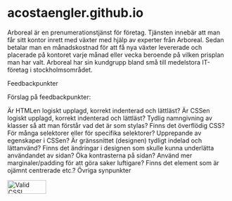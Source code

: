 # acostaengler.github.io

Arboreal är en prenumerationstjänst för företag. Tjänsten innebär att man får sitt kontor inrett med växter med hjälp av experter från Arboreal. Sedan betalar man en månadskostnad för att få nya växter levererade och placerade på kontoret varje månad eller vecka beroende på vilken prisplan man har valt. Arboreal har sin kundgrupp bland små till medelstora IT-företag i stockholmsområdet.

Feedbackpunkter

Förslag på feedbackpunkter:

Är HTMLen logiskt upplagd, korrekt indenterad och lättläst?
Är CSSen logiskt upplagd, korrekt indenterad och lättläst?
Tydlig namngivning av klasser så att man förstår vad det är som stylas?
Finns det överflödig CSS? För många selektorer eller för specifika selektorer? Upprepande av egenskaper i CSSen?
Är gränssnittet (designen) tydligt indelad och lättanvänd?
Finns det ändringar i designen som skulle kunna underlätta användandet av sidan? Öka kontrasterna på sidan? Använd mer marginaler/padding för att göra saker luftigare? Finns det element som är ojämnt centrerade etc.?
Övriga synpunkter

<p>
    <a href="https://jigsaw.w3.org/css-validator/check/referer">
        <img style="border:0;width:88px;height:31px"
            src="https://jigsaw.w3.org/css-validator/images/vcss"
            alt="Valid CSS!" />
    </a>
</p>
    
